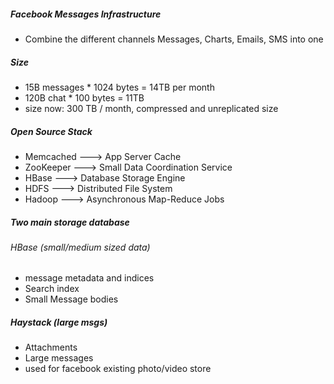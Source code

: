 ##### Facebook Messages Infrastructure 
* Combine the different channels Messages, Charts, Emails, SMS into one 

##### Size
* 15B messages * 1024 bytes = 14TB per month 
* 120B chat * 100 bytes = 11TB
* size now: 300 TB / month, compressed and unreplicated size 

##### Open Source Stack
* Memcached ---> App Server Cache
* ZooKeeper ---> Small Data Coordination Service 
* HBase  ---> Database Storage Engine
* HDFS  ---> Distributed File System
* Hadoop ---> Asynchronous Map-Reduce Jobs

##### Two main storage database 
###### HBase (small/medium sized data)
* message metadata and indices 
* Search index
* Small Message bodies

##### Haystack (large msgs)
* Attachments 
* Large messages 
* used for facebook existing photo/video store



